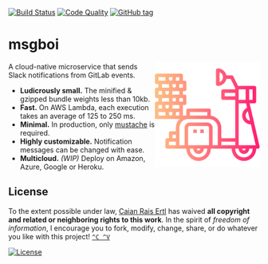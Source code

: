 [![Build Status][travis-shield]][travis-url]
[![Code Quality][lgtm-shield]][lgtm-url]
[![GitHub tag][tag-shield]][tag-url]

# msgboi

<img src="logo.svg" height="210px" align="right"/>

A cloud-native microservice that sends Slack notifications from GitLab events.

- __Ludicrously small.__ The minified & gzipped bundle weights less than 10kb.
- __Fast.__ On AWS Lambda, each execution takes an average of 125 to 250 ms.
- __Minimal.__ In production, only [mustache][mustache] is required.
- __Highly customizable.__ Notification messages can be changed with ease.
- __Multicloud.__ *(WIP)* Deploy on Amazon, Azure, Google or Heroku.

[mustache]: https://github.com/janl/mustache.js

[travis-shield]: https://img.shields.io/travis/caian-org/msgboi.svg?logo=travis-ci&logoColor=FFF&style=flat-square
[travis-url]: https://travis-ci.org/caian-org/msgboi

[lgtm-shield]: https://img.shields.io/lgtm/grade/javascript/g/caian-org/msgboi.svg?logo=lgtm&style=flat-square
[lgtm-url]: https://lgtm.com/projects/g/caian-org/msgboi/context:javascript

[tag-shield]: https://img.shields.io/github/tag/caian-org/msgboi.svg?logo=git&logoColor=FFF&style=flat-square
[tag-url]: https://github.com/caian-org/msgboi/releases


## License

To the extent possible under law, [Caian Rais Ertl][me] has waived __all
copyright and related or neighboring rights to this work__. In the spirit of
_freedom of information_, I encourage you to fork, modify, change, share, or do
whatever you like with this project! [`^C ^V`][kopimi]

[![License][cc-shield]][cc-url]

[me]: https://github.com/caiertl
[cc-shield]: https://forthebadge.com/images/badges/cc-0.svg
[cc-url]: http://creativecommons.org/publicdomain/zero/1.0

[kopimi]: https://kopimi.com
